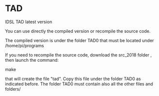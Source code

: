 # TAD
IDSL TAD latest version

You can use directly the compiled version or recompile the source code.

The compiled version is under the folder TAD0  that must be located under  /home/pi/programs

If you need to recompile the source code,  download the src_2018 folder ,  then launch the command:

make

that will create the file "tad".   Copy this file under the folder TAD0 as indicated before.  The folder TAD0  must contain also all the other files and folders/
